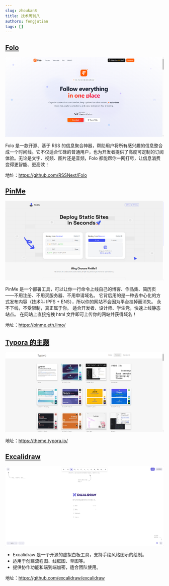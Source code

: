 ```yaml
---
slug: zhoukan8
title: 技术周刊八
authors: fengjutian
tags: []
---
```


## [Folo](https://github.com/RSSNext/Folo)

![alt text](./static/imgs/folo.png)

Folo 是一款开源、基于 RSS 的信息聚合神器，帮助用户将所有感兴趣的信息整合成一个时间线。它不仅适合忙碌的普通用户，也为开发者提供了高度可定制的订阅体验。无论是文字、视频、图片还是音频，Folo 都能帮你一网打尽，让信息消费变得更智能、更高效！

地址：https://github.com/RSSNext/Folo

## [PinMe](https://pinme.eth.limo/)

![alt text](./static/imgs/pinme.png)

PinMe 是一个部署工具，可以让你一行命令上线自己的博客、作品集、简历页——不用注册、不用买服务器、不用申请域名。 它背后用的是一种去中心化的方式发布内容（技术叫 IPFS + ENS），所以你的网站不会因为平台挂掉而消失。 永不下线，不受限制，真正属于你。 适合开发者、设计师、学生党，快速上线静态站点。  在网站上直接拖拽 html 文件即可上传你的网站并获得域名！

地址：https://pinme.eth.limo/

## [Typora 的主题](https://theme.typora.io/)

![alt text](./static//imgs/typora.png)

地址：https://theme.typora.io/

## [Excalidraw](https://github.com/excalidraw/excalidraw)

![alt text](./static/imgs/excalidraw.png)

- Excalidraw 是一个开源的虚拟白板工具，支持手绘风格图示的绘制。
- 适用于创建流程图、线框图、草图等。
- 提供协作功能和端到端加密，适合团队使用。

地址：https://github.com/excalidraw/excalidraw


